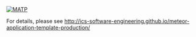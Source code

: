 [![MATP](https://github.com/manoa-inspire/MATP/actions/workflows/ci.yml/badge.svg)](https://github.com/manoa-inspire/MATP/actions/workflows/ci.yml)

For details, please see http://ics-software-engineering.github.io/meteor-application-template-production/
